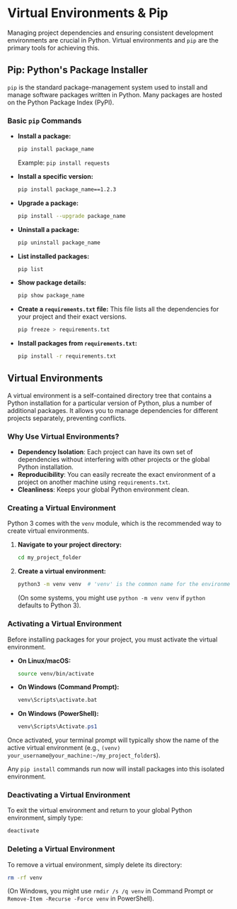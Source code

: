 # Virtual Environments & Pip

Managing project dependencies and ensuring consistent development environments are crucial in Python. Virtual environments and `pip` are the primary tools for achieving this.

## Pip: Python's Package Installer

`pip` is the standard package-management system used to install and manage software packages written in Python. Many packages are hosted on the Python Package Index (PyPI).

### Basic `pip` Commands

*   **Install a package:**
    ```bash
    pip install package_name
    ```
    Example: `pip install requests`

*   **Install a specific version:**
    ```bash
    pip install package_name==1.2.3
    ```

*   **Upgrade a package:**
    ```bash
    pip install --upgrade package_name
    ```

*   **Uninstall a package:**
    ```bash
    pip uninstall package_name
    ```

*   **List installed packages:**
    ```bash
    pip list
    ```

*   **Show package details:**
    ```bash
    pip show package_name
    ```

*   **Create a `requirements.txt` file:**
    This file lists all the dependencies for your project and their exact versions.
    ```bash
    pip freeze > requirements.txt
    ```

*   **Install packages from `requirements.txt`:**
    ```bash
    pip install -r requirements.txt
    ```

## Virtual Environments

A virtual environment is a self-contained directory tree that contains a Python installation for a particular version of Python, plus a number of additional packages. It allows you to manage dependencies for different projects separately, preventing conflicts.

### Why Use Virtual Environments?

*   **Dependency Isolation**: Each project can have its own set of dependencies without interfering with other projects or the global Python installation.
*   **Reproducibility**: You can easily recreate the exact environment of a project on another machine using `requirements.txt`.
*   **Cleanliness**: Keeps your global Python environment clean.

### Creating a Virtual Environment

Python 3 comes with the `venv` module, which is the recommended way to create virtual environments.

1.  **Navigate to your project directory:**
    ```bash
    cd my_project_folder
    ```

2.  **Create a virtual environment:**
    ```bash
    python3 -m venv venv  # 'venv' is the common name for the environment folder
    ```
    (On some systems, you might use `python -m venv venv` if `python` defaults to Python 3).

### Activating a Virtual Environment

Before installing packages for your project, you must activate the virtual environment.

*   **On Linux/macOS:**
    ```bash
    source venv/bin/activate
    ```

*   **On Windows (Command Prompt):**
    ```cmd
    venv\Scripts\activate.bat
    ```

*   **On Windows (PowerShell):**
    ```powershell
    venv\Scripts\Activate.ps1
    ```

Once activated, your terminal prompt will typically show the name of the active virtual environment (e.g., `(venv) your_username@your_machine:~/my_project_folder$`).

Any `pip install` commands run now will install packages into this isolated environment.

### Deactivating a Virtual Environment

To exit the virtual environment and return to your global Python environment, simply type:

```bash
deactivate
```

### Deleting a Virtual Environment

To remove a virtual environment, simply delete its directory:

```bash
rm -rf venv
```
(On Windows, you might use `rmdir /s /q venv` in Command Prompt or `Remove-Item -Recurse -Force venv` in PowerShell).
